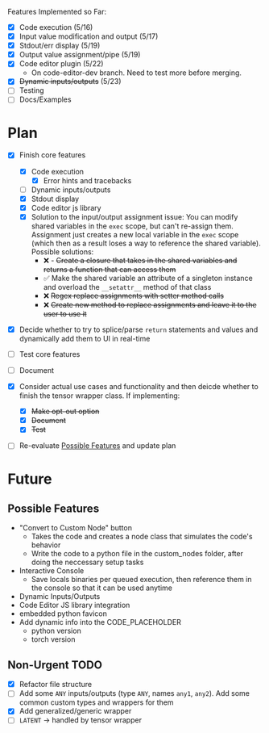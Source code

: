 
Features Implemented so Far:
- [x] Code execution (5/16)
- [x] Input value modification and output (5/17)
- [x] Stdout/err display (5/19)
- [x] Output value assignment/pipe (5/19)
- [x] Code editor plugin (5/22)
  - On code-editor-dev branch. Need to test more before merging. 
- [x] ~~Dynamic inputs/outputs~~ (5/23)
- [ ] Testing
- [ ] Docs/Examples

# Plan

- [x] Finish core features
  - [x] Code execution
    - [x] Error hints and tracebacks
  - [ ] Dynamic inputs/outputs
  - [x] Stdout display
  - [x] Code editor js library
  - [x] Solution to the input/output assignment issue: You can modify shared variables in the `exec` scope, but can't re-assign them. Assignment just creates a new local variable in the `exec` scope (which then as a result loses a way to reference the shared variable). Possible solutions:
    - ❌ - ~~Create a closure that takes in the shared variables and returns a function that can access them~~
    - ✅ Make the shared variable an attribute of a singleton instance and overload the `__setattr__` method of that class
    - ❌ ~~Regex replace assignments with setter method calls~~
    - ❌ ~~Create new method to replace assignments and leave it to the user to use it~~
- [x] Decide whether to try to splice/parse `return` statements and values and dynamically add them to UI in real-time 
- [ ] Test core features
- [ ] Document
- [x] Consider actual use cases and functionality and then deicde whether to finish the tensor wrapper class. If implementing:
  - [x] ~~Make opt-out option~~
  - [x] ~~Document~~
  - [x] ~~Test~~
- [ ] Re-evaluate [Possible Features](#possible-features) and update plan


# Future

## Possible Features

- "Convert to Custom Node" button
  - Takes the code and creates a node class that simulates the code's behavior
  - Write the code to a python file in the custom_nodes folder, after doing the neccessary setup tasks
- Interactive Console
  - Save locals binaries per queued execution, then reference them in the console so that it can be used anytime 
- Dynamic Inputs/Outputs
- Code Editor JS library integration
- embedded python favicon
- Add dynamic info into the CODE_PLACEHOLDER
  - python version
  - torch version 

## Non-Urgent TODO

- [x] Refactor file structure
- [ ] Add some `ANY` inputs/outputs (type `ANY`, names `any1`, `any2`). Add some common custom types and wrappers for them
- [x] Add generalized/generic wrapper
- [ ] `LATENT` -> handled by tensor wrapper